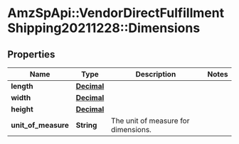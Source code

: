 # AmzSpApi::VendorDirectFulfillmentShipping20211228::Dimensions

## Properties
Name | Type | Description | Notes
------------ | ------------- | ------------- | -------------
**length** | [**Decimal**](Decimal.md) |  | 
**width** | [**Decimal**](Decimal.md) |  | 
**height** | [**Decimal**](Decimal.md) |  | 
**unit_of_measure** | **String** | The unit of measure for dimensions. | 

